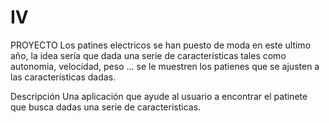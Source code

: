 # IV
PROYECTO
Los patines electricos se han puesto de moda en este ultimo año, la idea sería que dada una serie de características tales  como autonomia, velocidad, peso  ... se le muestren los patienes que se ajusten a las características dadas.

Descripción
Una aplicación que ayude  al usuario a encontrar el patinete  que busca  dadas  una serie de características.
